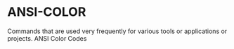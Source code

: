 # ANSI-COLOR
Commands that are used very frequently for various tools or applications or projects. ANSI Color Codes
